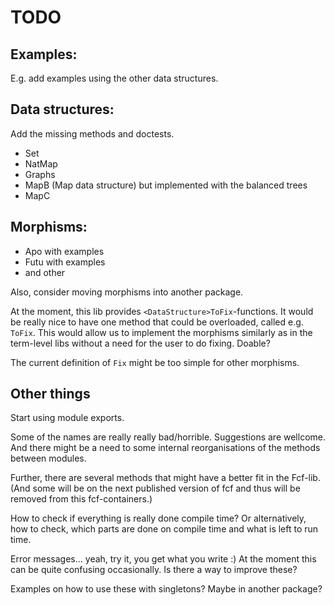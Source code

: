 # TODO

## Examples:

E.g. add examples using the other data structures.

## Data structures:

Add the missing methods and doctests.

- Set
- NatMap
- Graphs
- MapB (Map data structure) but implemented with the balanced trees
- MapC 
 

## Morphisms:
 
- Apo with examples
- Futu with examples
- and other 
 
Also, consider moving morphisms into another package. 

At the moment, this lib provides `<DataStructure>ToFix`-functions. It would be 
really nice to have one method that could be overloaded, called e.g. `ToFix`. 
This would allow us to implement the morphisms similarly as in the term-level 
libs without a need for the user to do fixing. Doable?

The current definition of `Fix` might be too simple for other morphisms.


## Other things

Start using module exports.

Some of the names are really really bad/horrible. Suggestions are wellcome.
And there might be a need to some internal reorganisations of the methods between
modules.

Further, there are several methods that might have a better fit in the Fcf-lib.
(And some will be on the next published version of fcf and thus will be removed
from this fcf-containers.)

How to check if everything is really done compile time? Or alternatively, how
to check, which parts are done on compile time and what is left to run time.

Error messages... yeah, try it, you get what you write :) At the moment this
can be quite confusing occasionally. Is there a way to improve these?

Examples on how to use these with singletons? Maybe in another package?

